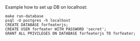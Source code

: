 Example how to set up DB on localhost:
```
make run-database
psql -U postgres -h localhost
CREATE DATABASE forfeaterjs;
CREATE USER forfeater WITH PASSWORD 'secret';
GRANT ALL PRIVILEGES ON DATABASE forfeaterjs TO forfeater;
```
